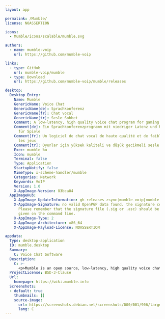```yaml
---
layout: app

permalink: /Mumble/
license: NOASSERTION

icons:
  - Mumble/icons/scalable/mumble.svg

authors:
  - name: mumble-voip
    url: https://github.com/mumble-voip

links:
  - type: GitHub
    url: mumble-voip/mumble
  - type: Download
    url: https://github.com/mumble-voip/mumble/releases

desktop:
  Desktop Entry:
    Name: Mumble
    GenericName: Voice Chat
    GenericName[de]: Sprachkonferenz
    GenericName[fr]: Chat vocal
    GenericName[tr]: Sesle Sohbet
    Comment: A low-latency, high quality voice chat program for gaming
    Comment[de]: Ein Sprachkonferenzprogramm mit niedriger Latenz und hoher Qualität
      für Spiele
    Comment[fr]: Un logiciel de chat vocal de haute qualité et de faible latence pour
      les jeux
    Comment[tr]: Oyunlar için yüksek kaliteli ve düşük gecikmeli sesle sohbet programı
    Exec: mumble %u
    Icon: mumble
    Terminal: false
    Type: Application
    StartupNotify: false
    MimeType: x-scheme-handler/mumble
    Categories: Network
    Keywords: VoIP
    Version: 1.0
    X-AppImage-Version: 83bca04
  AppImageHub:
    X-AppImage-UpdateInformation: gh-releases-zsync|mumble-voip|mumble|continuous|Mumble*-x86_64.AppImage.zsync
    X-AppImage-Signature: no valid OpenPGP data found. the signature could not be verified.
      Please remember that the signature file (.sig or .asc) should be the first file
      given on the command line.
    X-AppImage-Type: 2
    X-AppImage-Architecture: x86_64
    X-AppImage-Payload-License: NOASSERTION

appdata:
  Type: desktop-application
  ID: mumble.desktop
  Summary:
    C: Voice Chat Software
  Description:
    C: >-
      <p>Mumble is an open source, low-latency, high quality voice chat software primarily intended for use while gaming.</p>
  ProjectLicense: BSD-3-Clause
  Url:
    homepage: https://wiki.mumble.info
  Screenshots:
  - default: true
    thumbnails: []
    source-image:
      url: https://screenshots.debian.net/screenshots/000/001/906/large.png
      lang: C
---
```


